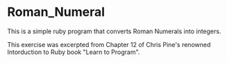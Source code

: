 # Roman_Numeral
This is a simple ruby program that converts Roman Numerals into integers. 

This exercise was excerpted from Chapter 12 of Chris Pine's renowned Intorduction to Ruby book "Learn to Program".
